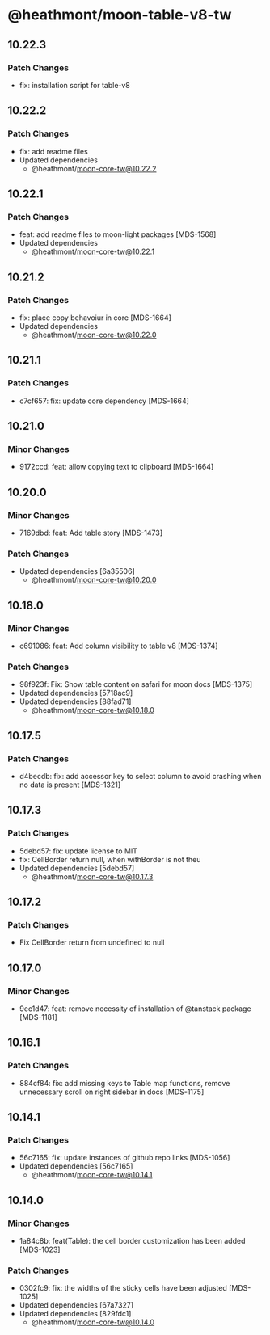 # @heathmont/moon-table-v8-tw

## 10.22.3

### Patch Changes

- fix: installation script for table-v8

## 10.22.2

### Patch Changes

- fix: add readme files
- Updated dependencies
  - @heathmont/moon-core-tw@10.22.2

## 10.22.1

### Patch Changes

- feat: add readme files to moon-light packages [MDS-1568]
- Updated dependencies
  - @heathmont/moon-core-tw@10.22.1

## 10.21.2

### Patch Changes

- fix: place copy behavoiur in core [MDS-1664]
- Updated dependencies
  - @heathmont/moon-core-tw@10.22.0

## 10.21.1

### Patch Changes

- c7cf657: fix: update core dependency [MDS-1664]

## 10.21.0

### Minor Changes

- 9172ccd: feat: allow copying text to clipboard [MDS-1664]

## 10.20.0

### Minor Changes

- 7169dbd: feat: Add table story [MDS-1473]

### Patch Changes

- Updated dependencies [6a35506]
  - @heathmont/moon-core-tw@10.20.0

## 10.18.0

### Minor Changes

- c691086: feat: Add column visibility to table v8 [MDS-1374]

### Patch Changes

- 98f923f: Fix: Show table content on safari for moon docs [MDS-1375]
- Updated dependencies [5718ac9]
- Updated dependencies [88fad71]
  - @heathmont/moon-core-tw@10.18.0

## 10.17.5

### Patch Changes

- d4becdb: fix: add accessor key to select column to avoid crashing when no data is present [MDS-1321]

## 10.17.3

### Patch Changes

- 5debd57: fix: update license to MIT
- fix: CellBorder return null, when withBorder is not theu
- Updated dependencies [5debd57]
  - @heathmont/moon-core-tw@10.17.3

## 10.17.2

### Patch Changes

- Fix CellBorder return from undefined to null

## 10.17.0

### Minor Changes

- 9ec1d47: feat: remove necessity of installation of @tanstack package [MDS-1181]

## 10.16.1

### Patch Changes

- 884cf84: fix: add missing keys to Table map functions, remove unnecessary scroll on right sidebar in docs [MDS-1175]

## 10.14.1

### Patch Changes

- 56c7165: fix: update instances of github repo links [MDS-1056]
- Updated dependencies [56c7165]
  - @heathmont/moon-core-tw@10.14.1

## 10.14.0

### Minor Changes

- 1a84c8b: feat(Table): the cell border customization has been added [MDS-1023]

### Patch Changes

- 0302fc9: fix: the widths of the sticky cells have been adjusted [MDS-1025]
- Updated dependencies [67a7327]
- Updated dependencies [829fdc1]
  - @heathmont/moon-core-tw@10.14.0
